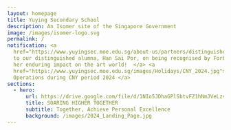 ```yaml
---
layout: homepage
title: Yuying Secondary School
description: An Isomer site of the Singapore Government
image: /images/isomer-logo.svg
permalink: /
notification: <a
  href="https://www.yuyingsec.moe.edu.sg/about-us/partners/distinguished-yuying-alumni/">Congratulations
  to our distinguished alumna, Han Sai Por, on being recognised by Forbes for
  her enduring impact on the art world!  </a> <a
  href="https://www.yuyingsec.moe.edu.sg/images/Holidays/CNY_2024.jpg">       School
  Operations during CNY period 2024 </a>
sections:
  - hero:
      url: https://drive.google.com/file/d/1NIo5JDhaGPlSbtvFZ1hNmJVeLzvrqsmo/view?usp=share_link
      title: SOARING HIGHER TOGETHER
      subtitle: Together, Achieve Personal Excellence
      background: /images/2024_Landing_Page.jpg
---
```

